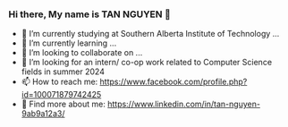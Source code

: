 ### Hi there, My name is TAN NGUYEN 👋
- 🔭 I’m currently studying at Southern Alberta Institute of Technology ...
- 🌱 I’m currently learning ...
- 👯 I’m looking to collaborate on ...
- 🤔 I’m looking for an intern/ co-op work related to Computer Science fields in summer 2024
- 📫 How to reach me: https://www.facebook.com/profile.php?id=100071879742425
- 💬 Find more about me: https://www.linkedin.com/in/tan-nguyen-9ab9a12a3/

